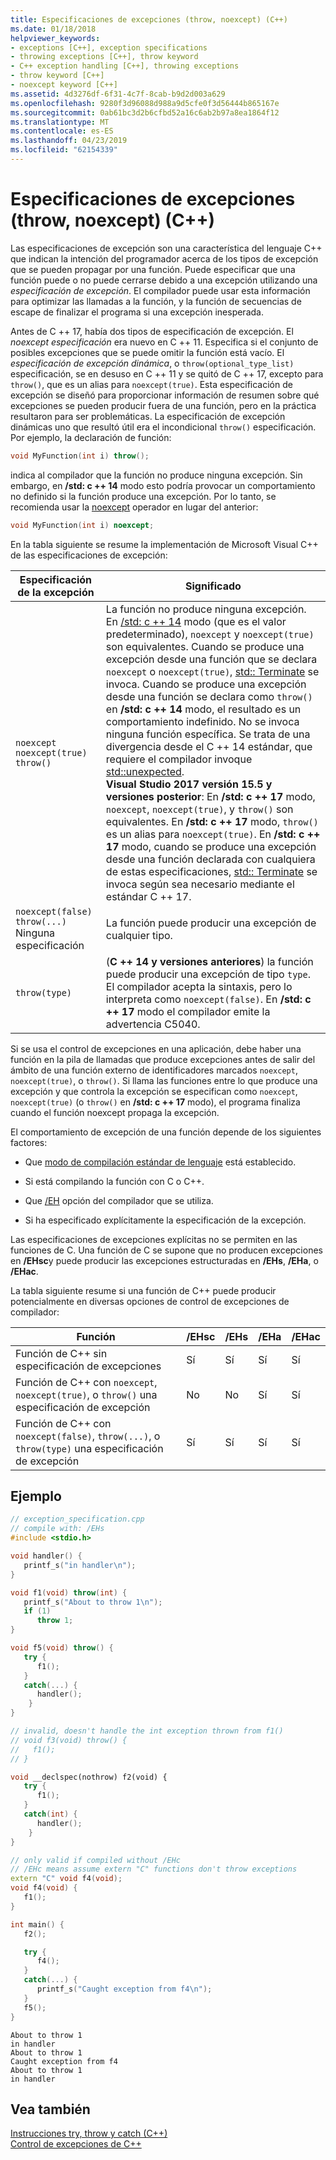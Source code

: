 ```yaml
---
title: Especificaciones de excepciones (throw, noexcept) (C++)
ms.date: 01/18/2018
helpviewer_keywords:
- exceptions [C++], exception specifications
- throwing exceptions [C++], throw keyword
- C++ exception handling [C++], throwing exceptions
- throw keyword [C++]
- noexcept keyword [C++]
ms.assetid: 4d3276df-6f31-4c7f-8cab-b9d2d003a629
ms.openlocfilehash: 9280f3d96088d988a9d5cfe0f3d56444b865167e
ms.sourcegitcommit: 0ab61bc3d2b6cfbd52a16c6ab2b97a8ea1864f12
ms.translationtype: MT
ms.contentlocale: es-ES
ms.lasthandoff: 04/23/2019
ms.locfileid: "62154339"
---
```

# <a name="exception-specifications-throw-noexcept-c"></a>Especificaciones de excepciones (throw, noexcept) (C++)

Las especificaciones de excepción son una característica del lenguaje C++ que indican la intención del programador acerca de los tipos de excepción que se pueden propagar por una función. Puede especificar que una función puede o no puede cerrarse debido a una excepción utilizando una *especificación de excepción*. El compilador puede usar esta información para optimizar las llamadas a la función, y la función de secuencias de escape de finalizar el programa si una excepción inesperada.

Antes de C ++ 17, había dos tipos de especificación de excepción. El *noexcept especificación* era nuevo en C ++ 11. Especifica si el conjunto de posibles excepciones que se puede omitir la función está vacío. El *especificación de excepción dinámica*, o `throw(optional_type_list)` especificación, se en desuso en C ++ 11 y se quitó de C ++ 17, excepto para `throw()`, que es un alias para `noexcept(true)`. Esta especificación de excepción se diseñó para proporcionar información de resumen sobre qué excepciones se pueden producir fuera de una función, pero en la práctica resultaron para ser problemáticas. La especificación de excepción dinámicas uno que resultó útil era el incondicional `throw()` especificación. Por ejemplo, la declaración de función:

```cpp
void MyFunction(int i) throw();
```
indica al compilador que la función no produce ninguna excepción. Sin embargo, en **/std: c ++ 14** modo esto podría provocar un comportamiento no definido si la función produce una excepción. Por lo tanto, se recomienda usar la [noexcept](../cpp/noexcept-cpp.md) operador en lugar del anterior:

```cpp
void MyFunction(int i) noexcept;
```
En la tabla siguiente se resume la implementación de Microsoft Visual C++ de las especificaciones de excepción:

|Especificación de la excepción|Significado|
|-----------------------------|-------------|
|`noexcept`<br/>`noexcept(true)`<br/>`throw()`|La función no produce ninguna excepción. En [/std: c ++ 14](../build/reference/std-specify-language-standard-version.md) modo (que es el valor predeterminado), `noexcept` y `noexcept(true)` son equivalentes. Cuando se produce una excepción desde una función que se declara `noexcept` o `noexcept(true)`, [std:: Terminate](../standard-library/exception-functions.md#terminate) se invoca. Cuando se produce una excepción desde una función se declara como `throw()` en **/std: c ++ 14** modo, el resultado es un comportamiento indefinido. No se invoca ninguna función específica. Se trata de una divergencia desde el C ++ 14 estándar, que requiere el compilador invoque [std::unexpected](../standard-library/exception-functions.md#unexpected).  <br/> **Visual Studio 2017 versión 15.5 y versiones posterior**: En **/std: c ++ 17** modo, `noexcept`, `noexcept(true)`, y `throw()` son equivalentes. En **/std: c ++ 17** modo, `throw()` es un alias para `noexcept(true)`. En **/std: c ++ 17** modo, cuando se produce una excepción desde una función declarada con cualquiera de estas especificaciones, [std:: Terminate](../standard-library/exception-functions.md#terminate) se invoca según sea necesario mediante el estándar C ++ 17.|
|`noexcept(false)`<br/>`throw(...)`<br/>Ninguna especificación|La función puede producir una excepción de cualquier tipo.|
|`throw(type)`| (**C ++ 14 y versiones anteriores**) la función puede producir una excepción de tipo `type`. El compilador acepta la sintaxis, pero lo interpreta como `noexcept(false)`. En **/std: c ++ 17** modo el compilador emite la advertencia C5040.|

Si se usa el control de excepciones en una aplicación, debe haber una función en la pila de llamadas que produce excepciones antes de salir del ámbito de una función externo de identificadores marcados `noexcept`, `noexcept(true)`, o `throw()`. Si llama las funciones entre lo que produce una excepción y que controla la excepción se especifican como `noexcept`, `noexcept(true)` (o `throw()` en **/std: c ++ 17** modo), el programa finaliza cuando el función noexcept propaga la excepción.

El comportamiento de excepción de una función depende de los siguientes factores:

- Que [modo de compilación estándar de lenguaje](../build/reference/std-specify-language-standard-version.md) está establecido.
- Si está compilando la función con C o C++.

- Que [/EH](../build/reference/eh-exception-handling-model.md) opción del compilador que se utiliza.

- Si ha especificado explícitamente la especificación de la excepción.

Las especificaciones de excepciones explícitas no se permiten en las funciones de C. Una función de C se supone que no producen excepciones en **/EHsc**y puede producir las excepciones estructuradas en **/EHs**, **/EHa**, o **/EHac**.

La tabla siguiente resume si una función de C++ puede producir potencialmente en diversas opciones de control de excepciones de compilador:

|Función|/EHsc|/EHs|/EHa|/EHac|
|--------------|------------|-----------|-----------|------------|
|Función de C++ sin especificación de excepciones|Sí|Sí|Sí|Sí|
|Función de C++ con `noexcept`, `noexcept(true)`, o `throw()` una especificación de excepción|No|No|Sí|Sí|
|Función de C++ con `noexcept(false)`, `throw(...)`, o `throw(type)` una especificación de excepción|Sí|Sí|Sí|Sí|

## <a name="example"></a>Ejemplo

```cpp
// exception_specification.cpp
// compile with: /EHs
#include <stdio.h>

void handler() {
   printf_s("in handler\n");
}

void f1(void) throw(int) {
   printf_s("About to throw 1\n");
   if (1)
      throw 1;
}

void f5(void) throw() {
   try {
      f1();
   }
   catch(...) {
      handler();
    }
}

// invalid, doesn't handle the int exception thrown from f1()
// void f3(void) throw() {
//   f1();
// }

void __declspec(nothrow) f2(void) {
   try {
      f1();
   }
   catch(int) {
      handler();
    }
}

// only valid if compiled without /EHc
// /EHc means assume extern "C" functions don't throw exceptions
extern "C" void f4(void);
void f4(void) {
   f1();
}

int main() {
   f2();

   try {
      f4();
   }
   catch(...) {
      printf_s("Caught exception from f4\n");
   }
   f5();
}
```

```Output
About to throw 1
in handler
About to throw 1
Caught exception from f4
About to throw 1
in handler
```

## <a name="see-also"></a>Vea también

[Instrucciones try, throw y catch (C++)](../cpp/try-throw-and-catch-statements-cpp.md)<br/>
[Control de excepciones de C++](../cpp/cpp-exception-handling.md)